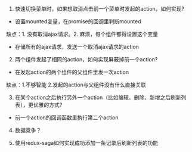 1. 快速切换菜单时，如果想取消点击前一个菜单时发起的action，如何实现?

* 设置mounted变量，在promise的回调里判断mounted
    
    
缺点：1. 没有取消ajax请求。2. 麻烦，每个组件都得设置这个变量  
   
* 存储所有的ajax请求，发送一个取消ajax请求的action   
        

2. 两个组件发起了相同的action，如何实现屏蔽掉前一个action?

* 在发起action的两个组件的父组件里发一次action

缺点：1.不够智能 2.发起的action与父组件没有什么直接关联

3. 在某个action之后执行另外一个action（比如编辑、删除、新增之后刷新列表），更优雅的方式?

* 前一个action的回调函数里执行第二个action

4. 数据竞争？

5. 使用redux-saga如何实现成功添加一条记录后刷新列表的功能